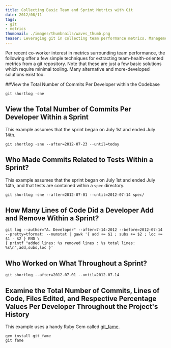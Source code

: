 ```yaml
---
title: Collecting Basic Team and Sprint Metrics with Git
date: 2012/08/11
tags:
- git
- metrics
thumbnail: ./images/thumbnails/waves_thumb.png
teaser: Leveraging git in collecting team performance metrics. Management likes numbers.
---
```


Per recent co-worker interest in metrics surrounding team performance, the following offer a few simple techniques for extracting team-health-oriented metrics from a git repository. Note that these are just a few basic solutions which require minimal tooling. Many alternative and more-developed solutions exist too.

##View the Total Number of Commits Per Developer within the Codebase

```
git shortlog -sne
```

## View the Total Number of Commits Per Developer Within a Sprint

This example assumes that the sprint began on July 1st and ended July 14th.

```
git shortlog -sne --after=2012-07-23 --until=today
```

## Who Made Commits Related to Tests Within a Sprint?</h4>

This example assumes that the sprint began on July 1st and ended July 14th, and that tests are contained within a <code>spec</code> directory.

```
git shortlog -sne --after=2012-07-01 --until=2012-07-14 spec/
```

## How Many Lines of Code Did a Developer Add and Remove Within a Sprint?</h4>

```
git log --author="A. Developer" --after=7-14-2012 --before=2012-07-14 --pretty=tformat: --numstat | gawk '{ add += $1 ; subs += $2 ; loc += $1 - $2 } END \
{ printf "added lines: %s removed lines : %s total lines: %s\n",add,subs,loc }'
```

## Who Worked on What Throughout a Sprint?

```
git shortlog --after=2012-07-01 --until=2012-07-14
```

## Examine the Total Number of Commits, Lines of Code, Files Edited, and Respective Percentage Values Per Developer Throughout the Project's History

This example uses a handy Ruby Gem called <a href="https://github.com/oleander/git-fame-rb">git_fame</a>.

```
gem install git_fame
git fame
```

